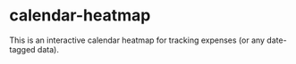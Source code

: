 # calendar-heatmap
This is an interactive calendar heatmap for tracking expenses (or any date-tagged data).
